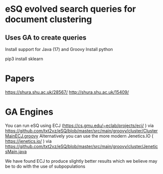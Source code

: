 # eSQ evolved search queries for document clustering
## Uses GA to create queries

Install support for Java (17) and Groovy
Install python

pip3 install sklearn

# Papers
 https://shura.shu.ac.uk/28567/
 http://shura.shu.ac.uk/15409/

# GA Engines 
You can run eSQ using ECJ (https://cs.gmu.edu/~eclab/projects/ecj/ ) via https://github.com/txt2vz/eSQ/blob/master/src/main/groovy/cluster/ClusterMainECJ.groovy 
Alternatively you can use the more modern Jenetics.IO ( https://jenetics.io/ ) via  https://github.com/txt2vz/eSQ/blob/master/src/main/groovy/cluster/JeneticsMain.java

We have found ECJ to produce slightly better results which we believe may be to do with the use of subpopulations

